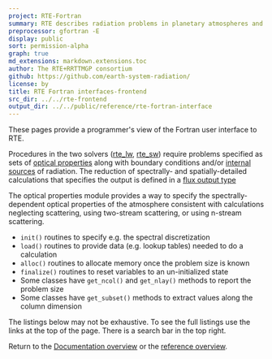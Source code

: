 ```yaml
---
project: RTE-Fortran
summary: RTE describes radiation problems in planetary atmospheres and computes radiative fluxes.
preprocessor: gfortran -E
display: public
sort: permission-alpha
graph: true
md_extensions: markdown.extensions.toc
author: The RTE+RRTTMGP consortium
github: https://github.com/earth-system-radiation/
license: by
title: RTE Fortran interfaces-frontend
src_dir: ../../rte-frontend
output_dir: ../../public/reference/rte-fortran-interface
---
```


These pages provide a programmer's view of the Fortran user interface to RTE.

Procedures in the two solvers ([rte_lw](./proc/rte_lw.html), [rte_sw](./proc/rte_sw.html))
require problems specified as sets of [optical properties](./module/mo_optical_props.html)
along with boundary conditions and/or [internal sources](./module/mo_source_functions.html) of radiation.
The reduction of spectrally- and spatially-detailed calculations that specifies the output
is defined in a [flux output type](./module/mo_fluxes.html)

The optical properties module provides a way to specify the spectrally-dependent
optical properties of the atmosphere consistent with calculations neglecting scattering,
using two-stream scattering, or using n-stream scattering.

- `init()` routines to specify e.g. the spectral discretization
- `load()` routines to provide data (e.g. lookup tables) needed to do a calculation
- `alloc()` routines to allocate memory once the problem size is known
- `finalize()` routines to reset variables to an un-initialized state
- Some classes have `get_ncol()` and `get_nlay()` methods to report the problem size
- Some classes have `get_subset()` methods to extract values along the column dimension

The listings below may not be exhaustive.
To see the full listings use the links at the top of the page.
There is a search bar in the top right.

Return to the [Documentation overview] or the [reference overview].

<!---
## How to Read This Documentation

Start with the [README] and the [Tutorial](./page/Tutorial.html).
Additionally, there is a page that provides a higher level organizational overview that you can find [here](./page/Organized_Listing.html).

The listings may not be exhaustive. Full listings are available using the links at the top of the page, where
there's also a search bar.

Take me back to the [User Documentation].

[README]: https://github.com/earth-system-radiation/rte-rrtmgp/blob/main/README.md
[User Documentation]: ../../index.html
[mo_rte_kind.F90]: ./module/mo_rte_kind.html
-->

[documentation overview]: ../../index.html
[reference overview]: ../index.html
